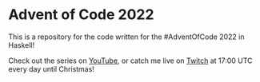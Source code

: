 Advent of Code 2022
===

This is a repository for the code written for the #AdventOfCode 2022 in Haskell!

Check out the series on [YouTube](https://www.youtube.com/playlist?list=PLI1Cj70VxcjH3DKWrCXeFF_lo9ZCyhO0J), or
catch me live on [Twitch](twitch.tv/tritlo) at 17:00 UTC every day until Christmas!